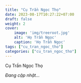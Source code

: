 ```yaml
---
title: "Cụ Trần Ngọc Thọ"
date: 2023-08-17T10:27:22+07:00
draft: false
weight: 2
cover:
    image: 'img/treeroot.jpg'
    alt: 'Họ Trần Ngọc'
    caption: 'Họ Trần Ngọc'
tags: ["cu_tran_ngoc_tho"]
categories: ["cu_tran_ngoc_tho"]
---
```


Cụ Trần Ngọc Thọ

*Đang cập nhật...*
